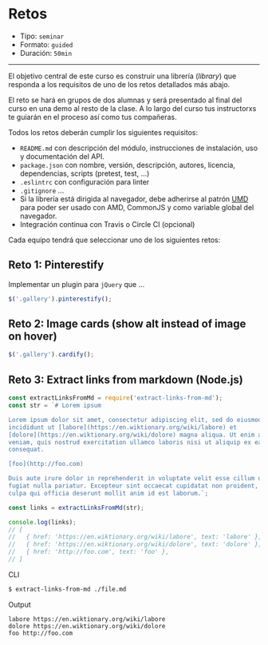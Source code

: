 # Retos

* Tipo: `seminar`
* Formato: `guided`
* Duración: `50min`

***

El objetivo central de este curso es construir una librería (_library_) que
responda a los requisitos de uno de los retos detallados más abajo.

El reto se hará en grupos de dos alumnas y será presentado al final del curso en
una demo al resto de la clase. A lo largo del curso tus instructorxs te guiarán
en el proceso así como tus compañeras.

Todos los retos deberán cumplir los siguientes requisitos:

* `README.md` con descripción del módulo, instrucciones de instalación, uso y
  documentación del API.
* `package.json` con nombre, versión, descripción, autores, licencia,
  dependencias, scripts (pretest, test, ...)
* `.eslintrc` con configuración para linter
* `.gitignore` ...
* Si la librería está dirigida al navegador, debe adherirse al patrón
  [UMD](https://github.com/umdjs/umd) para poder ser usado con AMD, CommonJS y
  como variable global del navegador.
* Integración continua con Travis o Circle CI (opcional)

Cada equipo tendrá que seleccionar uno de los siguientes retos:

## Reto 1: Pinterestify

Implementar un plugin para `jQuery` que ...

```js
$('.gallery').pinterestify();
```

## Reto 2: Image cards (show alt instead of image on hover)

```js
$('.gallery').cardify();
```

## Reto 3: Extract links from markdown (Node.js)

```js
const extractLinksFromMd = require('extract-links-from-md');
const str = `# Lorem ipsum

Lorem ipsum dolor sit amet, consectetur adipiscing elit, sed do eiusmod tempor
incididunt ut [labore](https://en.wiktionary.org/wiki/labore) et
[dolore](https://en.wiktionary.org/wiki/dolore) magna aliqua. Ut enim ad minim
veniam, quis nostrud exercitation ullamco laboris nisi ut aliquip ex ea commodo
consequat.

[foo](http://foo.com)

Duis aute irure dolor in reprehenderit in voluptate velit esse cillum dolore eu
fugiat nulla pariatur. Excepteur sint occaecat cupidatat non proident, sunt in
culpa qui officia deserunt mollit anim id est laborum.`;

const links = extractLinksFromMd(str);

console.log(links);
// [
//   { href: 'https://en.wiktionary.org/wiki/labore', text: 'labore' },
//   { href: 'https://en.wiktionary.org/wiki/dolore', text: 'dolore' },
//   { href: 'http://foo.com', text: 'foo' },
// ]
```

CLI

```sh
$ extract-links-from-md ./file.md
```

Output

```text
labore https://en.wiktionary.org/wiki/labore
dolore https://en.wiktionary.org/wiki/dolore
foo http://foo.com
```
